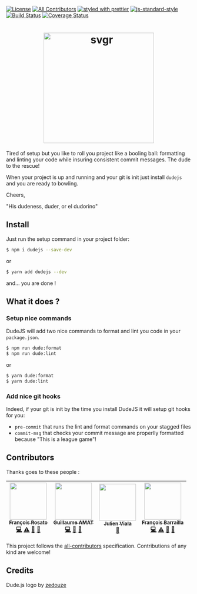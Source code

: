 [![License][license-image]][license-url]
[![All Contributors](https://img.shields.io/badge/all_contributors-4-orange.svg?style=flat-square)](#contributors)
[![styled with prettier][prettier-image]][prettier-url]
[![js-standard-style][eslint-image]][eslint-url]
[![Build Status][travis-image]][travis-url]
[![Coverage Status][coveralls-image]][coveralls-url]

[travis-image]: https://travis-ci.org/frosato-ekino/dudejs.svg?branch=develop
[travis-url]: https://travis-ci.org/frosato-ekino/dudejs
[coveralls-image]: https://coveralls.io/repos/github/frosato-ekino/dudejs/badge.svg
[coveralls-url]: https://coveralls.io/github/frosato-ekino/dudejs
[license-image]: https://img.shields.io/github/license/frosato-ekino/dudejs.svg?style=flat-square
[license-url]: https://github.com/frosato-ekino/dudejs/blob/develop/LICENSE.md
[prettier-image]: https://img.shields.io/badge/styled_with-prettier-ff69b4.svg?style=flat-square
[prettier-url]: https://github.com/prettier/prettier
[eslint-image]: https://img.shields.io/badge/code%20style-standard-brightgreen.svg
[eslint-url]: http://standardjs.com

[prettier-config-path]: /src/configs/prettierrc.js
[eslint-config-path]: /src/configs/eslintrc.js

<h1 align="center">
  <img src="https://user-images.githubusercontent.com/11709778/41068585-743ad790-69ea-11e8-8bdc-1907f4868cb4.png" alt="svgr" title="svgr" width="300">
</h1>

Tired of setup but you like to roll you project like a booling ball: formatting and linting your code while insuring consistent commit messages.
The dude to the rescue!

When your project is up and running and your git is init just install `dudejs` and you are ready to bowling.

Cheers,

"His dudeness, duder, or el dudorino"

## Install
Just run the setup command in your project folder:
```sh
$ npm i dudejs --save-dev
```
or
```sh
$ yarn add dudejs --dev
```

and... you are done !


## What it does ?

### Setup nice commands
DudeJS will add two nice commands to format and lint you code in your `package.json`.

```sh
$ npm run dude:format
$ npm run dude:lint
```
or
```sh
$ yarn dude:format
$ yarn dude:lint
```

### Add nice git hooks

Indeed, if your git is init by the time you install DudeJS it will setup git hooks for you:
* `pre-commit` that runs the lint and format commands on your stagged files
* `commit-msg` that checks your commit message are properlly formatted because "This is a league game"!


## Contributors

Thanks goes to these people :

<!-- ALL-CONTRIBUTORS-LIST:START - Do not remove or modify this section -->
<!-- prettier-ignore -->
| [<img src="https://avatars3.githubusercontent.com/u/31624379?v=4" width="100px;"/><br /><sub><b>François Rosato</b></sub>](https://github.com/frosato-ekino)<br />[💻](https://github.com/frosato-ekino/dudejs/commits?author=frosato-ekino "Code") [⚠️](https://github.com/frosato-ekino/dudejs/commits?author=frosato-ekino "Tests") [📖](https://github.com/frosato-ekino/dudejs/commits?author=frosato-ekino "Documentation") [🤔](#ideas-frosato-ekino "Ideas, Planning, & Feedback") | [<img src="https://avatars3.githubusercontent.com/u/1179174?v=4" width="100px;"/><br /><sub><b>Guillaume AMAT</b></sub>](https://github.com/GuillaumeAmat)<br />[💻](https://github.com/frosato-ekino/dudejs/commits?author=GuillaumeAmat "Code") [📖](https://github.com/frosato-ekino/dudejs/commits?author=GuillaumeAmat "Documentation") [🤔](#ideas-GuillaumeAmat "Ideas, Planning, & Feedback") | [<img src="https://avatars1.githubusercontent.com/u/6979207?v=4" width="100px;"/><br /><sub><b>Julien Viala</b></sub>](https://github.com/mr-wildcard)<br />[🤔](#ideas-mr-wildcard "Ideas, Planning, & Feedback") | [<img src="https://avatars2.githubusercontent.com/u/11709778?v=4" width="100px;"/><br /><sub><b>François Barrailla</b></sub>](https://github.com/fbarrailla)<br />[💻](https://github.com/frosato-ekino/dudejs/commits?author=fbarrailla "Code") [⚠️](https://github.com/frosato-ekino/dudejs/commits?author=fbarrailla "Tests") [📖](https://github.com/frosato-ekino/dudejs/commits?author=fbarrailla "Documentation") [🤔](#ideas-fbarrailla "Ideas, Planning, & Feedback")|
| :---: | :---: | :---: | :---: |
<!-- ALL-CONTRIBUTORS-LIST:END -->

This project follows the
[all-contributors](https://github.com/kentcdodds/all-contributors)
specification. Contributions of any kind are welcome!

## Credits

Dude.js logo by [zedouze](https://www.instagram.com/zedouze/)